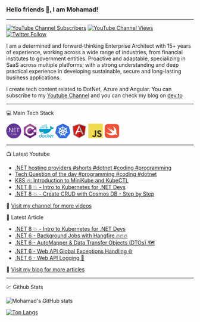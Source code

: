 ### Hello friends 👋, I am Mohamad!

---

[<img alt="YouTube Channel Subscribers" src="https://img.shields.io/youtube/channel/subscribers/UC9ao0wlk--d-bsjnCHBKDzA?style=social">](https://www.youtube.com/channel/UC9ao0wlk--d-bsjnCHBKDzA?sub_confirmation=1) [<img alt="YouTube Channel Views" src="https://img.shields.io/youtube/channel/views/UC9ao0wlk--d-bsjnCHBKDzA?style=social">](https://www.youtube.com/c/mohamadlawand) [<img alt="Twitter Follow" src="https://img.shields.io/twitter/follow/moe23?style=social">](https://twitter.com/Moe23)

I am a determined and forward-thinking Enterprise Architect with 15+ years of experience, working across a wide range of industries, from financial institutes to government entities. Proactive and adaptable, specializing in SaaS across multiple platforms; with a strong understanding and deep practical experience in developing sustainable, secure and long-lasting business applications. 

I create tech content related to DotNet, Azure and Angular. You can subscribe to my [Youtube Channel](https://www.youtube.com/c/mohamadlawand) and you can check my blog on [dev.to](https://dev.to/moe23)

---
💻 Main Tech Stack

<img src="https://github.com/devicons/devicon/blob/master/icons/dotnetcore/dotnetcore-original.svg" alt="dotnet logo" width="40" height="40" /> <img src="https://github.com/devicons/devicon/blob/master/icons/csharp/csharp-original.svg" alt="csharp logo" width="40" height="40" /> <img src="https://github.com/devicons/devicon/blob/master/icons/docker/docker-plain-wordmark.svg" alt="csharp logo" width="40" height="40" /> <img src="https://github.com/devicons/devicon/blob/master/icons/kubernetes/kubernetes-plain.svg" alt="k8s logo" width="40" height="40" /> <img src="https://github.com/devicons/devicon/blob/master/icons/angularjs/angularjs-original.svg" alt="angular logo" width="40" height="40" /> <img src="https://github.com/devicons/devicon/blob/master/icons/javascript/javascript-original.svg" alt="JavaScript logo" width="40" height="40" /> <img src="https://github.com/devicons/devicon/blob/master/icons/swift/swift-original.svg" alt="swift logo" width="40" height="40" />

---
📺 Latest Youtube

<!-- YOUTUBE-VIDEOS-LIST:START -->
- [.NET hosting providers #shorts #dotnet #coding #programming](https://www.youtube.com/watch?v=YVi_qQfZzwM)
- [Tech Question of the day #programming #coding #dotnet](https://www.youtube.com/watch?v=qb--RLKJ2ko)
- [K8S 🔥: Introduction to MiniKube and KubeCTL](https://www.youtube.com/watch?v=K8Jxqe9v39g)
- [.NET 8  💥 - Intro to Kubernetes for .NET Devs](https://www.youtube.com/watch?v=6QHOdAiA2tA)
- [.NET 8  💥 - Create CRUD with Cosmos DB - Step by Step](https://www.youtube.com/watch?v=f4auD5MZdlk)
<!-- YOUTUBE-VIDEOS-LIST:END -->

🔗 [Visit my channel for more videos](https://www.youtube.com/c/mohamadlawand)

📖 Latest Article

<!-- BLOG-POST-LIST:START -->
- [.NET 8 💥 - Intro to Kubernetes for .NET Devs](https://dev.to/moe23/net-8-intro-to-kubernetes-for-net-devs-1omm)
- [.NET 6 - Background Jobs with Hangfire 🔥🔥🔥](https://dev.to/moe23/net-6-background-jobs-with-hangfire-4nj7)
- [.NET 6 - AutoMapper &amp; Data Transfer Objects &lpar;DTOs&rpar; 🗺](https://dev.to/moe23/net-6-automapper-data-transfer-objects-dtos-49e)
- [.NET 6 - Web API Global Exceptions Handling 🌐](https://dev.to/moe23/net-6-web-api-global-exceptions-handling-1a46)
- [.NET 6 - Web API Logging 📝](https://dev.to/moe23/net-6-web-api-logging-2akc)
<!-- BLOG-POST-LIST:END -->

🔗 [Visit my blog for more articles](https://dev.to/moe23)

---
💹 Github Stats

![Mohamad's GitHub stats](https://github-readme-stats.vercel.app/api?username=mohamadlawand087&show_icons=true&theme=radical)

[![Top Langs](https://github-readme-stats.vercel.app/api/top-langs/?username=mohamadlawand087&theme=radical)](https://github.com/anuraghazra/github-readme-stats)

<!--
**mohamadlawand087/mohamadlawand087** is a ✨ _special_ ✨ repository because its `README.md` (this file) appears on your GitHub profile.

Here are some ideas to get you started:

- 🔭 I’m currently working on ...
- 🌱 I’m currently learning ...
- 👯 I’m looking to collaborate on ...
- 🤔 I’m looking for help with ...
- 💬 Ask me about ...
- 📫 How to reach me: ...
- 😄 Pronouns: ...
- ⚡ Fun fact: ...
-->
